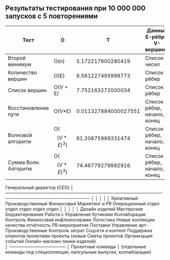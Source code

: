 ## Результаты тестирования при 10 000 000 запусков с 5 повторениями
| Тест                 | O     | T                    | Данные Е-рёбра, V-вершины                      | Стенд              |
|----------------------|-------|----------------------|-----------------------------|--------------------|
| Второй минимум       |  O(n) | 5.172217600280419    | Список чисел                | second_min.py       |
| Количество вершин    | O(E)  | 6.561227495999773    | Список рёбер                | count_vertices.py |
| Список вершин        |  O(V + E)   | 7.752163272000034    | Список рёбер                | get_vertices.py   |
| Восстановление пути  | O(V*E)  | 0.011327884000027551 | Список рёбер, начало, конец | path_rec.py       |
| Волновой алгоритм    |  O($$(V*E)^3)$$ | 61.20875999331474    | Список рёбер, начало, конец | wave_algorithm.py |
| Сумма Волн. Алгоритм |  O($$(V*E)^3)$$  | 74.46779279992916    | Список рёбер, начало, конец | all.py            |

Генеральный директор (CEO)
                                     │
 ─────────────────────────────────────────────────────────────────────────────
 │                 │                   │                  │                 │
Креативный      Производственный   Финансовый         Маркетинг и PR     Операционный
   отдел              отдел             отдел                отдел            отдел
 │                  │                  │                  │                  │
Дизайн изделий    Мастерские       Бюджетирование     Работа с         Управление бутиками
Коллаборации      Контроль          Финансовая        инфлюенсерами    Логистика
Новые коллекции   качества          отчётность        PR-мероприятия   Поставки
Управление арт-   Производственные  Контроль затрат   Соцсети и контент  Поддержка клиентов
проектами         проекты (новые    Сметы проектов     Организация событий Онлайн-магазин
                  линии изделий)  
                          │
                  ──────────────────
                  │ Проектные команды │
         (отдельные команды под спецколлекции,
          капсульные выпуски, коллаборации)
